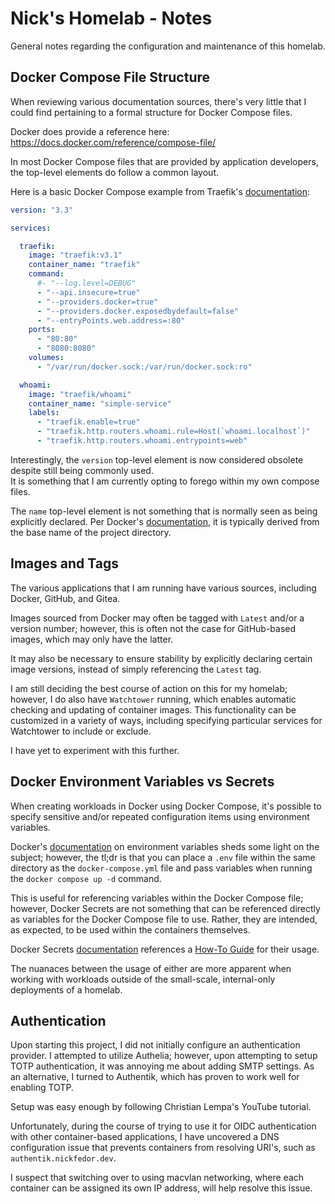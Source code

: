 # Nick's Homelab - Notes

General notes regarding the configuration and maintenance of this homelab.

## Docker Compose File Structure

When reviewing various documentation sources, there's very little that I could
find pertaining to a formal structure for Docker Compose files.

Docker does provide a reference here: <https://docs.docker.com/reference/compose-file/>

In most Docker Compose files that are provided by application developers, the
top-level elements do follow a common layout.

Here is a basic Docker Compose example from Traefik's [documentation](https://doc.traefik.io/traefik/user-guides/docker-compose/basic-example/):

```yaml
version: "3.3"

services:

  traefik:
    image: "traefik:v3.1"
    container_name: "traefik"
    command:
      #- "--log.level=DEBUG"
      - "--api.insecure=true"
      - "--providers.docker=true"
      - "--providers.docker.exposedbydefault=false"
      - "--entryPoints.web.address=:80"
    ports:
      - "80:80"
      - "8080:8080"
    volumes:
      - "/var/run/docker.sock:/var/run/docker.sock:ro"

  whoami:
    image: "traefik/whoami"
    container_name: "simple-service"
    labels:
      - "traefik.enable=true"
      - "traefik.http.routers.whoami.rule=Host(`whoami.localhost`)"
      - "traefik.http.routers.whoami.entrypoints=web"
```

Interestingly, the `version` top-level element is now considered obsolete
despite still being commonly used.  
It is something that I am currently opting to forego within my own compose files.

The `name` top-level element is not something that is normally seen as being
explicitly declared. Per Docker's [documentation](https://docs.docker.com/compose/how-tos/project-name/), it is typically derived from
the base name of the project directory.

## Images and Tags

The various applications that I am running have various sources, including
Docker, GitHub, and Gitea.

Images sourced from Docker may often be tagged with `Latest` and/or a version
number; however, this is often not the case for GitHub-based images, which may
only have the latter.

It may also be necessary to ensure stability by explicitly declaring certain
image versions, instead of simply referencing the `Latest` tag.

I am still deciding the best course of action on this for my homelab; however, I
do also have `Watchtower` running, which enables automatic checking and updating
of container images. This functionality can be customized in a variety of ways,
including specifying particular services for Watchtower to include or exclude.

I have yet to experiment with this further.

## Docker Environment Variables vs Secrets

When creating workloads in Docker using Docker Compose, it's possible to specify
sensitive and/or repeated configuration items using environment variables.

Docker's
[documentation](https://docs.docker.com/compose/how-tos/environment-variables/)
on environment variables sheds some light on the subject; however, the tl;dr is
that you can place a `.env` file within the same directory as the
`docker-compose.yml` file and pass variables when running the `docker compose up
-d` command.

This is useful for referencing variables within the Docker Compose file;
however, Docker Secrets are not something that can be referenced directly as
variables for the Docker Compose file to use. Rather, they are intended, as
expected, to be used within the containers themselves.

Docker Secrets
[documentation](https://docs.docker.com/reference/compose-file/secrets/)
references a [How-To
Guide](https://docs.docker.com/compose/how-tos/use-secrets/) for their usage.

The nuanaces between the usage of either are more apparent when working with
workloads outside of the small-scale, internal-only deployments of a homelab.

## Authentication

Upon starting this project, I did not initially configure an authentication
provider.
I attempted to utilize Authelia; however, upon attempting to setup TOTP
authentication, it was annoying me about adding SMTP settings.
As an alternative, I turned to Authentik, which has proven to work well for
enabling TOTP.

Setup was easy enough by following Christian Lempa's YouTube tutorial.

Unfortunately, during the course of trying to use it for OIDC authentication
with other container-based applications, I have uncovered a DNS configuration
issue that prevents containers from resolving URI's, such as
`authentik.nickfedor.dev`.

I suspect that switching over to using macvlan networking, where each container
can be assigned its own IP address, will help resolve this issue.
